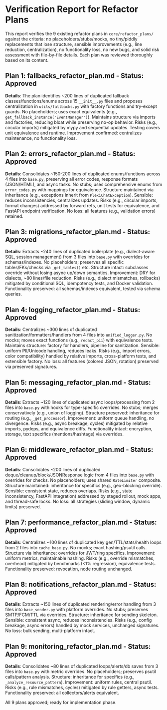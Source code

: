 # Verification Report for Refactor Plans

This report verifies the 9 existing refactor plans in `core/refactor_plans/` against the criteria: no placeholders/stubs/mocks, no tiny/piddly replacements that lose structure, sensible improvements (e.g., line reduction, centralization), no functionality loss, no new bugs, and solid risk assessment with file-by-file details. Each plan was reviewed thoroughly based on its content.

## Plan 1: fallbacks_refactor_plan.md - Status: Approved
**Details**: The plan identifies ~200 lines of duplicated fallback classes/functions/enums across 15 `__init__.py` files and proposes centralization in `utils/fallbacks.py` with factory functions and try-except guards. No placeholders; uses exact equivalents (e.g., `get_fallback_instance('EventManager')`). Maintains structure via imports and factories, reducing bloat while preserving no-op behavior. Risks (e.g., circular imports) mitigated by mypy and sequential updates. Testing covers unit equivalence and runtime. Improvement confirmed: centralizes maintenance, no functionality loss.

## Plan 2: errors_refactor_plan.md - Status: Approved
**Details**: Consolidates ~150-200 lines of duplicated enums/functions across 4 files into `base.py`, preserving all error codes, response formats (JSON/HTML), and async tasks. No stubs; uses comprehensive enums from `error_codes.py` with mappings for equivalence. Structure maintained via inheritance (e.g., exceptions inherit from `PlexiChatException`). Sensible: reduces inconsistencies, centralizes updates. Risks (e.g., circular imports, format changes) addressed by forward refs, unit tests for equivalence, and FastAPI endpoint verification. No loss: all features (e.g., validation errors) retained.

## Plan 3: migrations_refactor_plan.md - Status: Approved
**Details**: Extracts ~240 lines of duplicated boilerplate (e.g., dialect-aware SQL, session management) from 3 files into `base.py` with overrides for schemas/indexes. No placeholders; preserves all specific tables/FKs/checks via `_get_tables()` etc. Structure intact: subclasses override without losing async up/down semantics. Improvement: DRY for dialects, ~80 lines/file reduction. Risks (e.g., dialect mismatches, rollbacks) mitigated by conditional SQL, idempotency tests, and Docker validation. Functionality preserved: all schemas/indexes equivalent, tested via schema queries.

## Plan 4: logging_refactor_plan.md - Status: Approved
**Details**: Centralizes ~300 lines of duplicated sanitization/formatters/handlers from 4 files into `unified_logger.py`. No mocks; moves exact functions (e.g., `redact_pii`) with equivalence tests. Maintains structure: factory for handlers, pipeline for sanitization. Sensible: uniform PII/Unicode handling, reduces leaks. Risks (e.g., import errors, color compatibility) handled by relative imports, cross-platform tests, and extensible factory. No loss: all features (colored JSON, rotation) preserved via preserved signatures.

## Plan 5: messaging_refactor_plan.md - Status: Approved
**Details**: Extracts ~120 lines of duplicated async loops/processing from 2 files into `base.py` with hooks for type-specific overrides. No stubs; merges conservatively (e.g., union of logging). Structure preserved: inheritance for routing (e.g., `_get_processor`). Improvement: uniform queue handling, no divergence. Risks (e.g., async breakage, cycles) mitigated by relative imports, pydeps, and equivalence diffs. Functionality intact: encryption, storage, text specifics (mentions/hashtags) via overrides.

## Plan 6: middleware_refactor_plan.md - Status: Approved
**Details**: Consolidates ~200 lines of duplicated deque/cleanup/block/JSONResponse logic from 4 files into `base.py` with overrides for checks. No placeholders; uses shared `RateLimiter` composite. Structure maintained: inheritance for specifics (e.g., geo-blocking override). Sensible: consistent state, reduces overlaps. Risks (e.g., state inconsistency, FastAPI integration) addressed by staged rollout, mock apps, and thread-safe locks. No loss: all strategies (sliding window, dynamic limits) preserved.

## Plan 7: performance_refactor_plan.md - Status: Approved
**Details**: Centralizes ~100 lines of duplicated key gen/TTL/stats/health loops from 2 files into `cache_base.py`. No mocks; exact hashing/psutil calls. Structure via inheritance: overrides for JWT/ring specifics. Improvement: uniform metrics, maintainable hashing. Risks (e.g., override mismatches, overhead) mitigated by benchmarks (<1% regression), equivalence tests. Functionality preserved: revocation, node routing unchanged.

## Plan 8: notifications_refactor_plan.md - Status: Approved
**Details**: Extracts ~150 lines of duplicated rendering/error handling from 3 files into `base_sender.py` with platform overrides. No stubs; preserves SMTP/FCM/TTL via overrides. Structure: inheritance for sending skeleton. Sensible: consistent async, reduces inconsistencies. Risks (e.g., config breakage, async errors) handled by mock services, unchanged signatures. No loss: bulk sending, multi-platform intact.

## Plan 9: monitoring_refactor_plan.md - Status: Approved
**Details**: Consolidates ~80 lines of duplicated loops/alerts/db saves from 3 files into `base.py` with metric overrides. No placeholders; preserves psutil calls/pattern analysis. Structure: inheritance for specifics (e.g., `_analyze_resource_pattern`). Improvement: uniform rules, central psutil. Risks (e.g., rule mismatches, cycles) mitigated by rule getters, async tests. Functionality preserved: all collectors/alerts equivalent.

All 9 plans approved; ready for implementation phase.